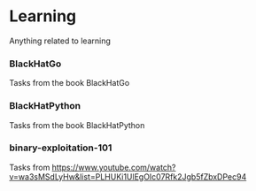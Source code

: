 # Learning
Anything related to learning

### BlackHatGo
Tasks from the book BlackHatGo

### BlackHatPython
Tasks from the book BlackHatPython

### binary-exploitation-101
Tasks from https://www.youtube.com/watch?v=wa3sMSdLyHw&list=PLHUKi1UlEgOIc07Rfk2Jgb5fZbxDPec94